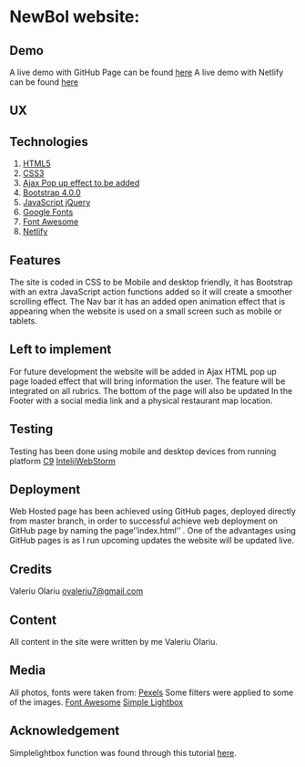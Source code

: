 # NewBol website:

## Demo
A live demo with GitHub Page can be found [here](https://valeriuolar.github.io/NewBlo/)
A live demo with Netlify  can be found [here](https://infallible-sammet-d5848e.netlify.com/)

## UX

## Technologies
1.	[HTML5](https://www.w3schools.com/html/html_intro.asp)
2.	[CSS3](https://www.w3schools.com/css/)
3.	[Ajax Pop up effect to be added](https://www.w3schools.com/xml/ajax_intro.asp)
4.	[Bootstrap 4.0.0](https://getbootstrap.com/docs/4.0/getting-started/introduction/)
5.	[JavaScript jQuery](https://www.w3schools.com/js/default.asp)
6.  [Google Fonts](https://fonts.google.com/specimen/Catamaran)
7.  [Font Awesome](https://fontawesome.com/v4.7.0/)
8.  [Netlify](https://infallible-sammet-d5848e.netlify.com/)

## Features
The site is coded in CSS to be Mobile and desktop friendly, it has Bootstrap with an extra JavaScript action functions added so it will create a smoother scrolling effect.
The Nav bar it has an added open animation effect that is appearing when the website is used on a small screen such as mobile or tablets.
## Left to implement
For future development the website will be added in Ajax HTML pop up page loaded effect that will bring information the user. The feature will be integrated on all rubrics.
The bottom of the page will also be updated In the Footer with a social media link and a physical restaurant map location.
## Testing
Testing has been done using mobile and desktop devices from running platform [C9]( https://c9.io)
[IntelijWebStorm]( https://www.jetbrains.com/webstorm)
## Deployment
Web Hosted page has been achieved using GitHub pages, deployed directly from master branch, in order to successful achieve web deployment on GitHub page by naming the page’’index.html’’ .
One of the advantages using GitHub pages is as I run upcoming updates the website will be updated live.
## Credits
Valeriu Olariu
ovaleriu7@gmail.com
## Content
All content in the site were written by me Valeriu Olariu.
## Media
All photos, fonts were taken from:
[Pexels](https://www.pexels.com/) Some filters were applied to some of the images.
[Font Awesome](https://fontawesome.com/v4.7.0/)
[Simple Lightbox](https://simplelightbox.com/)
## Acknowledgement
Simplelightbox function was found through this tutorial [here](https://simplelightbox.com/).
